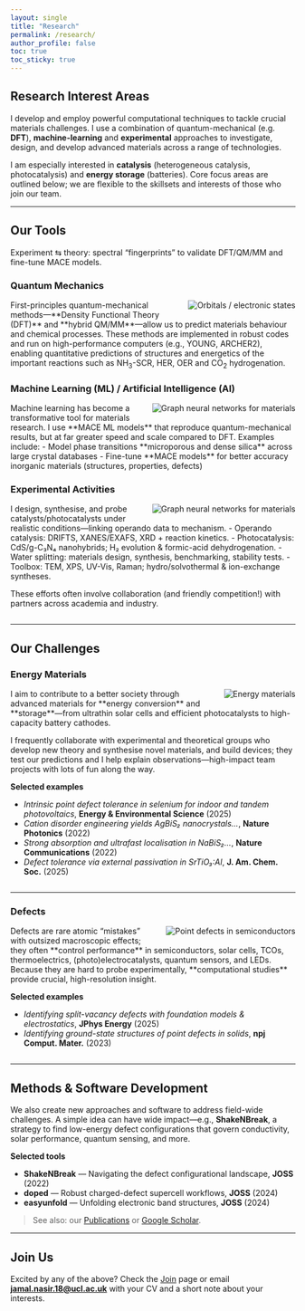 ```yaml
---
layout: single
title: "Research"
permalink: /research/
author_profile: false
toc: true
toc_sticky: true
---
```


## Research Interest Areas
I develop and employ powerful computational techniques to tackle crucial materials challenges. I use a combination of quantum-mechanical (e.g. **DFT**), **machine-learning** and **experimental** approaches to investigate, design, and develop advanced materials across a range of technologies.

I am especially interested in **catalysis** (heterogeneous catalysis, photocatalysis) and **energy storage** (batteries). Core focus areas are outlined below; we are flexible to the skillsets and interests of those who join our team.

---

## Our Tools
Experiment ⇆ theory: spectral “fingerprints” to validate DFT/QM/MM and fine-tune MACE models.
### Quantum Mechanics
<img src="/images/QMMM.png" alt="Orbitals / electronic states" style="float:right; margin:0 0 1rem 1rem; max-width:400px;">
First-principles quantum-mechanical methods—**Density Functional Theory (DFT)** and **hybrid QM/MM**—allow us to predict materials behaviour and chemical processes. These methods are implemented in robust codes and run on high-performance computers (e.g., YOUNG, ARCHER2), enabling quantitative predictions of structures and energetics of the important reactions such as NH<sub>3</sub>-SCR, HER, OER and CO<sub>2</sub> hydrogenation.

<div style="clear:both;"></div>

### Machine Learning (ML) / Artificial Intelligence (AI)
<img src="/images/TOC.png" alt="Graph neural networks for materials" style="float:right; margin:0 0 1rem 1rem; max-width:300px;">
Machine learning has become a transformative tool for materials research. I use **MACE ML models** that reproduce quantum-mechanical results, but at far greater speed and scale compared to DFT. Examples include:
- Model phase transitions **microporous and dense silica** across large crystal databases  
- Fine-tune **MACE models** for better accuracy inorganic materials (structures, properties, defects)

### Experimental Activities 
<img src="/images/Experiments.png" alt="Graph neural networks for materials" style="float:right; margin:0 0 1rem 1rem; max-width:500px;">
I design, synthesise, and probe catalysts/photocatalysts under realistic conditions—linking operando data to mechanism.
- Operando catalysis: DRIFTS, XANES/EXAFS, XRD + reaction kinetics.
- Photocatalysis: CdS/g-C₃N₄ nanohybrids; H₂ evolution & formic-acid dehydrogenation.
- Water splitting: materials design, synthesis, benchmarking, stability tests.
- Toolbox: TEM, XPS, UV-Vis, Raman; hydro/solvothermal & ion-exchange syntheses.

These efforts often involve collaboration (and friendly competition!) with partners across academia and industry.

<div style="clear:both;"></div>

---

## Our Challenges

### Energy Materials
<img src="/images/energy_materials.jpg" alt="Energy materials" style="float:right; margin:0 0 1rem 1rem; max-width:260px;">
I aim to contribute to a better society through advanced materials for **energy conversion** and **storage**—from ultrathin solar cells and efficient photocatalysts to high-capacity battery cathodes.

I frequently collaborate with experimental and theoretical groups who develop new theory and synthesise novel materials, and build devices; they test our predictions and I help explain observations—high-impact team projects with lots of fun along the way.

**Selected examples**
- *Intrinsic point defect tolerance in selenium for indoor and tandem photovoltaics*, **Energy & Environmental Science** (2025)  
- *Cation disorder engineering yields AgBiS₂ nanocrystals…*, **Nature Photonics** (2022)  
- *Strong absorption and ultrafast localisation in NaBiS₂…*, **Nature Communications** (2022)  
- *Defect tolerance via external passivation in SrTiO₃:Al*, **J. Am. Chem. Soc.** (2025)

<div style="clear:both;"></div>

---

### Defects
<img src="/images/defects.png" alt="Point defects in semiconductors" style="float:right; margin:0 0 1rem 1rem; max-width:260px;">
Defects are rare atomic “mistakes” with outsized macroscopic effects; they often **control performance** in semiconductors, solar cells, TCOs, thermoelectrics, (photo)electrocatalysts, quantum sensors, and LEDs. Because they are hard to probe experimentally, **computational studies** provide crucial, high-resolution insight.

**Selected examples**
- *Identifying split-vacancy defects with foundation models & electrostatics*, **JPhys Energy** (2025)  
- *Identifying ground-state structures of point defects in solids*, **npj Comput. Mater.** (2023)

<div style="clear:both;"></div>

---

## Methods & Software Development
We also create new approaches and software to address field-wide challenges. A simple idea can have wide impact—e.g., **ShakeNBreak**, a strategy to find low-energy defect configurations that govern conductivity, solar performance, quantum sensing, and more.

**Selected tools**
- **ShakeNBreak** — Navigating the defect configurational landscape, **JOSS** (2022)  
- **doped** — Robust charged-defect supercell workflows, **JOSS** (2024)  
- **easyunfold** — Unfolding electronic band structures, **JOSS** (2024)

> See also: our [Publications](/publications/) or [Google Scholar](https://scholar.google.com/citations?user=3z0kd50AAAAJ).

---

## Join Us
Excited by any of the above? Check the [Join](/join/) page or email **jamal.nasir.18@ucl.ac.uk** with your CV and a short note about your interests.
